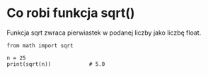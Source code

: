 # Co robi funkcja sqrt()  
Funkcja sqrt zwraca pierwiastek w podanej liczby jako liczbę float.   
  
```
from math import sqrt

n = 25
print(sqrt(n))            # 5.0
```
